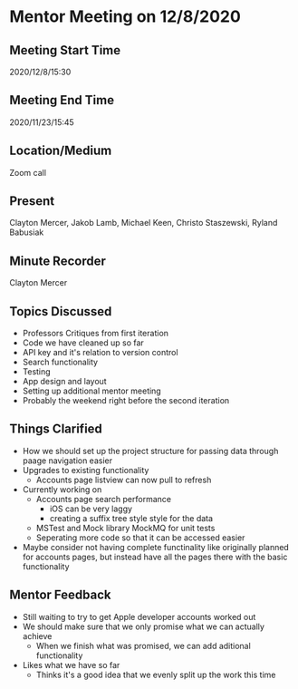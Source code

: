 
# Mentor Meeting on 12/8/2020

## Meeting Start Time

2020/12/8/15:30

## Meeting End Time

2020/11/23/15:45

## Location/Medium

Zoom call

## Present

Clayton Mercer, Jakob Lamb, Michael Keen, Christo Staszewski, Ryland Babusiak

## Minute Recorder

Clayton Mercer

## Topics Discussed
- Professors Critiques from first iteration
- Code we have cleaned up so far
- API key and it's relation to version control
- Search functionality
- Testing
- App design and layout
- Setting up additional mentor meeting
 - Probably the weekend right before the second iteration 

## Things Clarified

- How we should set up the project structure for passing data through paage navigation easier
- Upgrades to existing functionality
  - Accounts page listview can now pull to refresh
- Currently working on
  - Accounts page search performance 
    - iOS can be very laggy
    - creating a suffix tree style style for the data
  - MSTest and Mock library MockMQ for unit tests
  - Seperating more code so that it can be accessed easier
- Maybe consider not having complete functinality like originally planned for accounts pages, but instead have all the pages there with the basic functionality

## Mentor Feedback

- Still waiting to try to get Apple developer accounts worked out
- We should make sure that we only promise what we can actually achieve
  - When we finish what was promised, we can add aditional functionality
- Likes what we have so far
  - Thinks it's a good idea that we evenly split up the work this time
 
